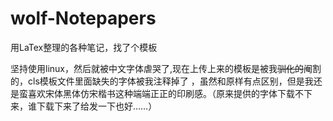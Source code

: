 # wolf-Notepapers

<p>用LaTex整理的各种笔记，找了个模板</p>
<p>坚持使用linux，然后就被中文字体虐哭了,现在上传上来的模板是被我<del>驯化的</del>阉割的，cls模板文件里面缺失的字体被我注释掉了
，虽然和原样有点区别，但是我还是蛮喜欢宋体黑体仿宋楷书这种端端正正的印刷感。（原来提供的字体下载不下来，谁下载下来了给发一下也好……）
</p>
